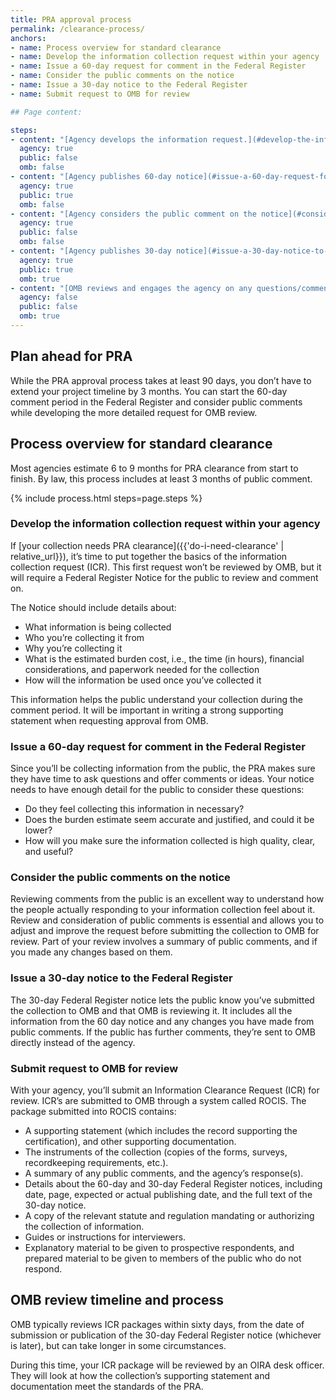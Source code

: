 ```yaml
---
title: PRA approval process
permalink: /clearance-process/
anchors:
- name: Process overview for standard clearance
- name: Develop the information collection request within your agency
- name: Issue a 60-day request for comment in the Federal Register
- name: Consider the public comments on the notice
- name: Issue a 30-day notice to the Federal Register
- name: Submit request to OMB for review

## Page content:

steps:
- content: "[Agency develops the information request.](#develop-the-information-collection-request-within-your-agency) Your agency may have an internal approval process at this stage"
  agency: true
  public: false
  omb: false
- content: "[Agency publishes 60-day notice](#issue-a-60-day-request-for-comment-in-the-federal-register) to the Federal Registrar for comment"
  agency: true
  public: true
  omb: false
- content: "[Agency considers the public comment on the notice](#consider-the-public-comments-on-the-notice), and makes changes, if applicable"
  agency: true
  public: false
  omb: false
- content: "[Agency publishes 30-day notice](#issue-a-30-day-notice-to-the-federal-register) to the Federal Register for public comment and [concurrently submits final package to OMB for review](#submit-request-to-omb-for-review)"
  agency: true
  public: true
  omb: true
- content: "[OMB reviews and engages the agency on any questions/comment, then issues a decision](#submit-request-to-omb-for-review)"
  agency: false
  public: false
  omb: true
---
```


## Plan ahead for PRA

While the PRA approval process takes at least 90 days, you don’t have to extend your project timeline by 3 months. You can start the 60-day comment period in the Federal Register and consider public comments while developing the more detailed
request for OMB review.

## Process overview for standard clearance

Most agencies estimate 6 to 9 months for PRA clearance from start to finish. By law, this process includes at least 3 months of public comment.

{% include process.html steps=page.steps %}

### Develop the information collection request within your agency

If [your collection needs PRA clearance]({{'do-i-need-clearance' | relative_url}}), it’s time to put together the basics of the information collection request (ICR). This first request won’t be reviewed by OMB, but it will require a Federal Register
Notice for the public to review and comment on.

The Notice should include details about:

- What information is being collected
- Who you’re collecting it from
- Why you’re collecting it
- What is the estimated burden cost, i.e., the time (in hours), financial considerations, and paperwork needed for the collection
- How will the information be used once you’ve collected it

This information helps the public understand your collection during the comment period. It will be important in writing a strong supporting statement when requesting approval from OMB.

### Issue a 60-day request for comment in the Federal Register

Since you’ll be collecting information from the public, the PRA makes sure they have time to ask questions and offer comments or ideas. Your notice needs to have enough detail for the public to consider these questions:

- Do they feel collecting this information in necessary?
- Does the burden estimate seem accurate and justified, and could it be lower?
- How will you make sure the information collected is high quality, clear, and useful?

### Consider the public comments on the notice

Reviewing comments from the public is an excellent way to understand how the people actually responding to your information collection feel about it. Review and consideration of public comments is essential and allows you to adjust and improve the
request before submitting the collection to OMB for review. Part of your review involves a summary of public comments, and if you made any changes based on them.

### Issue a 30-day notice to the Federal Register

The 30-day Federal Register notice lets the public know you’ve submitted the collection to OMB and that OMB is reviewing it. It includes all the information from the 60 day notice and any changes you have made from public comments. If the public has further comments, they’re sent to OMB directly instead of the agency.

### Submit request to OMB for review

With your agency, you’ll submit an Information Clearance Request (ICR) for review. ICR’s are submitted to OMB through a system called ROCIS. The package submitted into ROCIS contains:

- A supporting statement (which includes the record supporting the certification), and other supporting documentation.
- The instruments of the collection (copies of the forms, surveys, recordkeeping requirements, etc.).
- A summary of any public comments, and the agency’s response(s).
- Details about the 60-day and 30-day Federal Register notices, including date, page, expected or actual publishing date, and the full text of the 30-day notice.
- A copy of the relevant statute and regulation mandating or authorizing the collection of information.
- Guides or instructions for interviewers.
- Explanatory material to be given to prospective respondents, and prepared material to be given to members of the public who do not respond.

## OMB review timeline and process

OMB typically reviews ICR packages within sixty days, from the date of submission or publication of the 30-day Federal Register notice (whichever is later), but can take longer in some circumstances.

During this time, your ICR package will be reviewed by an OIRA desk officer. They will look at how the collection’s supporting statement and documentation meet the standards of the PRA.
